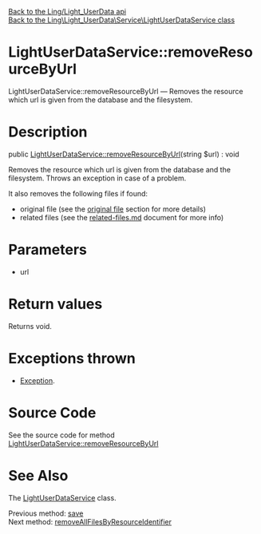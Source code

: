 [Back to the Ling/Light_UserData api](https://github.com/lingtalfi/Light_UserData/blob/master/doc/api/Ling/Light_UserData.md)<br>
[Back to the Ling\Light_UserData\Service\LightUserDataService class](https://github.com/lingtalfi/Light_UserData/blob/master/doc/api/Ling/Light_UserData/Service/LightUserDataService.md)


LightUserDataService::removeResourceByUrl
================



LightUserDataService::removeResourceByUrl — Removes the resource which url is given from the database and the filesystem.




Description
================


public [LightUserDataService::removeResourceByUrl](https://github.com/lingtalfi/Light_UserData/blob/master/doc/api/Ling/Light_UserData/Service/LightUserDataService/removeResourceByUrl.md)(string $url) : void




Removes the resource which url is given from the database and the filesystem.
Throws an exception in case of a problem.

It also removes the following files if found:
- original file (see the [original file](https://github.com/lingtalfi/TheBar/blob/master/discussions/file-manager-protocol.md#keeporiginalurl) section for more details)
- related files (see the [related-files.md](https://github.com/lingtalfi/Light_UserData/blob/master/doc/pages/related-files.md) document for more info)




Parameters
================


- url

    


Return values
================

Returns void.


Exceptions thrown
================

- [Exception](http://php.net/manual/en/class.exception.php).&nbsp;







Source Code
===========
See the source code for method [LightUserDataService::removeResourceByUrl](https://github.com/lingtalfi/Light_UserData/blob/master/Service/LightUserDataService.php#L723-L746)


See Also
================

The [LightUserDataService](https://github.com/lingtalfi/Light_UserData/blob/master/doc/api/Ling/Light_UserData/Service/LightUserDataService.md) class.

Previous method: [save](https://github.com/lingtalfi/Light_UserData/blob/master/doc/api/Ling/Light_UserData/Service/LightUserDataService/save.md)<br>Next method: [removeAllFilesByResourceIdentifier](https://github.com/lingtalfi/Light_UserData/blob/master/doc/api/Ling/Light_UserData/Service/LightUserDataService/removeAllFilesByResourceIdentifier.md)<br>

